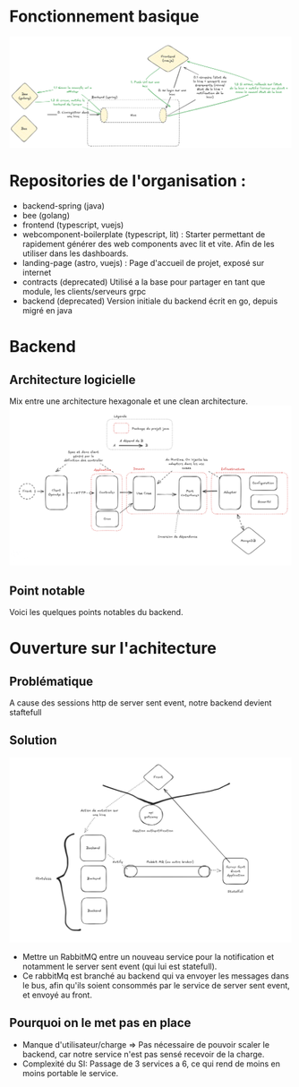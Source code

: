 # Fonctionnement basique

![Design de l'application](../archi-design.png)

# Repositories de l'organisation : 
- backend-spring (java)
- bee (golang)
- frontend (typescript, vuejs)
- webcomponent-boilerplate (typescript, lit) : Starter permettant de rapidement générer des web components avec lit et vite. Afin de les utiliser dans les dashboards.
- landing-page (astro, vuejs) : Page d'accueil de projet, exposé sur internet
- contracts (deprecated) Utilisé a la base pour partager en tant que module, les clients/serveurs grpc
- backend (deprecated) Version initiale du backend écrit en go, depuis migré en java

# Backend

## Architecture logicielle
Mix entre une architecture hexagonale et une clean architecture.
![Workflow basique de l'architecture back](../workflow_back.png)

## Point notable
Voici les quelques points notables du backend.



# Ouverture sur l'achitecture
## Problématique
A cause des sessions http de server sent event, notre backend devient staftefull

## Solution
![Solution eda](../stateless.png)
- Mettre un RabbitMQ entre un nouveau service pour la notification et notamment le server sent event (qui lui est statefull).
- Ce rabbitMq est branché au backend qui va envoyer les messages dans le bus, afin qu'ils soient consommés par le service de server sent event, et envoyé au front.

## Pourquoi on le met pas en place
- Manque d'utilisateur/charge => Pas nécessaire de pouvoir scaler le backend, car notre service n'est pas sensé recevoir de la charge.
- Complexité du SI: Passage de 3 services a 6, ce qui rend de moins en moins portable le service.
